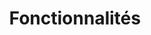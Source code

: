 ---
draft: false
title: Fonctionnalités
layout: blocks
url: /fonctionnalites
image: /images/uploads/illu-multitasking.svg
hero:
  title: Les fonctionnalités
blocks:
  - name: editorial
    direction: rtl
    title: Actualités
    text: L’actualité de votre cabinet sous la forme d’un blog ou simplement une liste d’articles qui renvoient vers d’autres sites web
    image: /images/uploads/illu-paperboy.svg
  - name: editorial
    title: Expertises
    text: Créez vos pages sur vos différentes compétences et expertises (droit pénal, du travail…)
    image: /images/uploads/illu-paperboy.svg
---